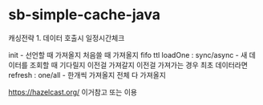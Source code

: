 # sb-simple-cache-java


캐싱전략 1. 데이터 호출시 일정시간체크

init - 선언할 때 가져올지 처음쓸 때 가져올지
fifo
ttl 
loadOne : sync/async - 새 데이터를 조회할 때 기다릴지 이전걸 가져갈지
이전걸 가져가는 경우 최초 데이터라면
refresh : one/all - 한개씩 가져올지 전체 다 가져올지


https://hazelcast.org/ 이거참고 또는 이용

